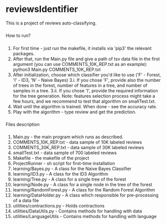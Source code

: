 # reviewsIdentifier
This is a project of reviews auto-classifying.

#####
How to run?
#####
1. For first time - just run the makefile, it installs via 'pip3' the relevant packages.
2. After that, run the Main.py file and give a path of tsv data file in the
   first argument (you can use COMMENTS_10K_REP.txt as an example):
        python3 Main.py COMMENTS_10K_REP.txt
3. After initialization, choose which classifier you'd like to use ('F' - Forest, 'I' - ID3, 'N' - Naive Bayes)
3.i. If you chose 'F', provide also the number of trees in the forest, number of features in a tree, and
    number of samples in a tree.
3.ii. If you chose 'I', provide the required information for the tree generation. Note: features selection
        process might take a few hours, and we recommend to test that algorithm on smallTest.txt.
4. Wait until the algorithm is trained. When done - see the accuracy rate.
5. Play with the algorithm - type review and get the prediction.

#####
Files description
#####
1. Main.py - the main program which runs as described.
2. COMMENTS_10K_REP.txt - data sample of 10K labeled reviews
3. COMMENTS_30K_REP.txt - data sample of 30K labeled reviews
4. smallTest.txt - data sample of 700 labeled reviews
5. Makefile - the makefile of the project
6. ProjectRunner - sh script for first-time installation
7. learning/Bayes.py - A class for the Naive Bayes Classifier
8. learning/ID3.py - A class for the ID3 Algorithm
9. learning/Tree.py - A class for a single tree of the forest
10. learning/Node.py - A class for a single node in the tree of the forest
11. learning/RandomForest.py - A class for the Random Forest Algorithm
12. learning/DataHolder.py - A class which responsible for pre-processing of a data file
13. utilities/contractions.py - Holds contractions
14. utilities/DataUtils.py - Contains methods for handling with data
15. utilities/LanguageUtils - Contains methods for handling with language